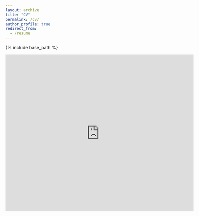 ```yaml
---
layout: archive
title: "CV"
permalink: /cv/
author_profile: true
redirect_from:
  - /resume
---
```


{% include base_path %}

<!-- {% pdf "https://www.w3.org/WAI/ER/tests/xhtml/testfiles/resources/pdf/dummy.pdf" %} -->

<embed src="https://www.w3.org/WAI/ER/tests/xhtml/testfiles/resources/pdf/dummy.pdf" type="application/pdf" width="600px" height="500px" />
